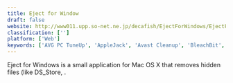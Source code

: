 ```yaml
---
title: Eject for Window
draft: false 
website: http://www011.upp.so-net.ne.jp/decafish/EjectForWindows/EjectForWindowsE.html
classification: ['']
platform: ['Web']
keywords: ['AVG PC TuneUp', 'AppleJack', 'Avast Cleanup', 'BleachBit', 'CCleaner', 'CleanMyDrive', 'Cocktail', 'Dazzle', 'Hidden Cleaner', 'MacBooster', 'MacPilot', 'MobiKin Cleaner for iOS', 'Remo MORE', 'SDelete', 'Sys Optimizer', 'TinkerTool', 'cDock', 'jv16 PowerTools']
---
```

Eject for Windows is a small application for Mac OS X that removes hidden files (like DS_Store, .
